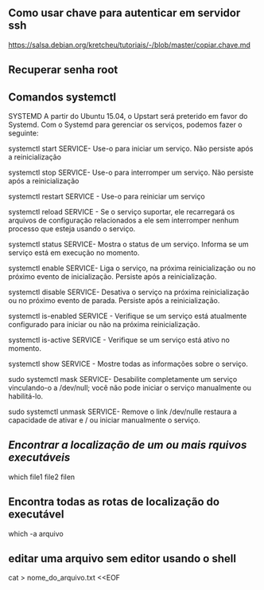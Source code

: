## Como usar chave para autenticar em servidor ssh
https://salsa.debian.org/kretcheu/tutoriais/-/blob/master/copiar.chave.md

## Recuperar senha root
## Comandos systemctl
SYSTEMD
A partir do Ubuntu 15.04, o Upstart será preterido em favor do Systemd. Com o Systemd para gerenciar os serviços, podemos fazer o seguinte:

systemctl start SERVICE- Use-o para iniciar um serviço. Não persiste após a reinicialização

systemctl stop SERVICE- Use-o para interromper um serviço. Não persiste após a reinicialização

systemctl restart SERVICE - Use-o para reiniciar um serviço

systemctl reload SERVICE - Se o serviço suportar, ele recarregará os arquivos de configuração relacionados a ele sem interromper nenhum processo que esteja usando o serviço.

systemctl status SERVICE- Mostra o status de um serviço. Informa se um serviço está em execução no momento.

systemctl enable SERVICE- Liga o serviço, na próxima reinicialização ou no próximo evento de inicialização. Persiste após a reinicialização.

systemctl disable SERVICE- Desativa o serviço na próxima reinicialização ou no próximo evento de parada. Persiste após a reinicialização.

systemctl is-enabled SERVICE - Verifique se um serviço está atualmente configurado para iniciar ou não na próxima reinicialização.

systemctl is-active SERVICE - Verifique se um serviço está ativo no momento.

systemctl show SERVICE - Mostre todas as informações sobre o serviço.

sudo systemctl mask SERVICE- Desabilite completamente um serviço vinculando-o a /dev/null; você não pode iniciar o serviço manualmente ou habilitá-lo.

sudo systemctl unmask SERVICE- Remove o link /dev/nulle restaura a capacidade de ativar e / ou iniciar manualmente o serviço.

## *Encontrar a localização de um ou mais rquivos executáveis*
which file1 file2 filen
## Encontra todas as rotas de localização do executável
which -a arquivo  


## editar uma arquivo sem editor usando o shell
cat > nome_do_arquivo.txt <<EOF



